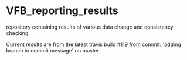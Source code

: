 # VFB_reporting_results
repository containing results of various data change and consistency checking.

 Current results are from the latest travis build #119 from commit: 'adding branch to commit message' on master
